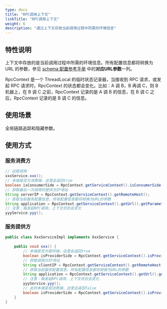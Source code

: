 ```yaml
---
type: docs
title: "RPC调用上下文"
linkTitle: "RPC调用上下文"
weight: 6
description: "通过上下文存放当前调用过程中所需的环境信息"
---
```

## 特性说明
上下文中存放的是当前调用过程中所需的环境信息。所有配置信息都将转换为 URL 的参数，参见 [schema 配置参考手册](../../../reference-manual/config/properties/) 中的**对应URL参数**一列。

RpcContext 是一个 ThreadLocal 的临时状态记录器，当接收到 RPC 请求，或发起 RPC 请求时，RpcContext 的状态都会变化。比如：A 调 B，B 再调 C，则 B 机器上，在 B 调 C 之前，RpcContext 记录的是 A 调 B 的信息，在 B 调 C 之后，RpcContext 记录的是 B 调 C 的信息。

## 使用场景
全局链路追踪和隐藏参数。

## 使用方式

### 服务消费方
```java
// 远程调用
xxxService.xxx();
// 本端是否为消费端，这里会返回true
boolean isConsumerSide = RpcContext.getServiceContext().isConsumerSide();
// 获取最后一次调用的提供方IP地址
String serverIP = RpcContext.getServiceContext().getRemoteHost();
// 获取当前服务配置信息，所有配置信息都将转换为URL的参数
String application = RpcContext.getServiceContext().getUrl().getParameter("application");
// 注意：每发起RPC调用，上下文状态会变化
yyyService.yyy();
```

### 服务提供方
```java
public class XxxServiceImpl implements XxxService {
 
    public void xxx() {
        // 本端是否为提供端，这里会返回true
        boolean isProviderSide = RpcContext.getServiceContext().isProviderSide();
        // 获取调用方IP地址
        String clientIP = RpcContext.getServiceContext().getRemoteHost();
        // 获取当前服务配置信息，所有配置信息都将转换为URL的参数
        String application = RpcContext.getServiceContext().getUrl().getParameter("application");
        // 注意：每发起RPC调用，上下文状态会变化
        yyyService.yyy();
        // 此时本端变成消费端，这里会返回false
        boolean isProviderSide = RpcContext.getServiceContext().isProviderSide();
    } 
}
```
